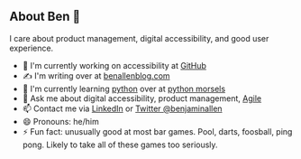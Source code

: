 ## About Ben 👋

<!--
**benjiallen/benjiallen** is a ✨ _special_ ✨ repository because its `README.md` (this file) appears on your GitHub profile.

Here are some ideas to get you started:

- <span aria-hidden="true">🔭</span> I’m currently working on ...
- 🌱 I’m currently learning ...
- 👯 I’m looking to collaborate on ...
- 🤔 I’m looking for help with ...
- 💬 Ask me about ...
- 📫 How to reach me: ...
- 😄 Pronouns: ...
- ⚡ Fun fact: ...
-->
I care about product management, digital accessibility, and good user experience.

- <span aria-hidden="true">🔭</span> I'm currently working on accessibility at [GitHub](https://www.github.com/)
- ✍️ I'm writing over at [benallenblog.com](https://benallenblog.com/)
- 🌱 I'm currently learning [python](https://www.python.org/) over at [python morsels](https://www.pythonmorsels.com/)
- 💬 Ask me about digital accessibility, product management, [Agile](https://agilemanifesto.org/)
- 📫 Contact me via [LinkedIn](https://www.linkedin.com/in/benallen81/) or [Twitter @benjaminallen](https://twitter.com/benjaminallen)
- 😄 Pronouns: he/him
- ⚡ Fun fact: unusually good at most bar games. Pool, darts, foosball, ping pong. Likely to take all of these games too seriously.
